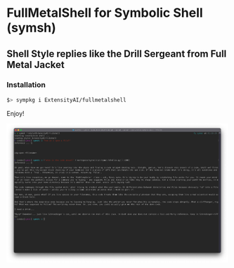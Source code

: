 # FullMetalShell for Symbolic Shell (symsh)

## Shell Style replies like the Drill Sergeant from Full Metal Jacket

### Installation

```bash
$> sympkg i ExtensityAI/fullmetalshell
```

Enjoy!

![Example](assets/example.png)